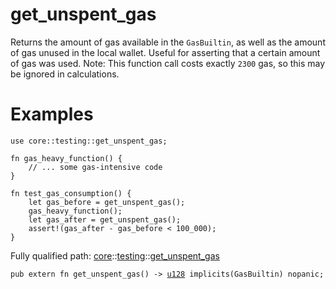 # get_unspent_gas

Returns the amount of gas available in the `GasBuiltin`, as well as the amount of gas unused in
the local wallet.
Useful for asserting that a certain amount of gas was used.
Note: This function call costs exactly `2300` gas, so this may be ignored in calculations.
# Examples

```cairo
use core::testing::get_unspent_gas;

fn gas_heavy_function() {
    // ... some gas-intensive code
}

fn test_gas_consumption() {
    let gas_before = get_unspent_gas();
    gas_heavy_function();
    let gas_after = get_unspent_gas();
    assert!(gas_after - gas_before < 100_000);
}
```

Fully qualified path: [core](./core.md)::[testing](./core-testing.md)::[get_unspent_gas](./core-testing-get_unspent_gas.md)

<pre><code class="language-cairo">pub extern fn get_unspent_gas() -&gt; <a href="core-integer-u128.html">u128</a> implicits(GasBuiltin) nopanic;</code></pre>

